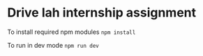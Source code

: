 # Drive lah internship assignment

To install required npm modules
`
npm install
`

To run in dev mode
`
npm run dev
`
